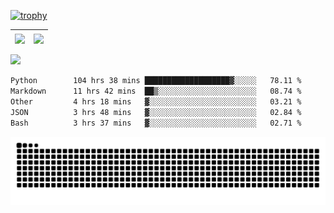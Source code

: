 [![trophy](https://github-profile-trophy.vercel.app/?username=ocss884&column=7)](https://github.com/ocss884)

| <img align="center" src="https://github-readme-stats.vercel.app/api?username=ocss884&show_icons=true&hide_border=true" /> | <img align="center" src="https://github-readme-streak-stats.herokuapp.com?user=ocss884&hide_border=true&date_format=M%20j%5B%2C%20Y%5D&ring=7EDDCF&fire=7EDDCF" /> |
| ------------------------------------------------------------ | ------------------------------------------------------------ |

![](https://komarev.com/ghpvc/?username=ocss884&color=brightgreen)

<!--START_SECTION:waka-->

```txt
Python        104 hrs 38 mins ███████████████████▓░░░░░   78.11 %
Markdown      11 hrs 42 mins  ██▒░░░░░░░░░░░░░░░░░░░░░░   08.74 %
Other         4 hrs 18 mins   ▓░░░░░░░░░░░░░░░░░░░░░░░░   03.21 %
JSON          3 hrs 48 mins   ▓░░░░░░░░░░░░░░░░░░░░░░░░   02.84 %
Bash          3 hrs 37 mins   ▓░░░░░░░░░░░░░░░░░░░░░░░░   02.71 %
```

<!--END_SECTION:waka-->

<p align="center">
   <img src="https://github.com/ocss884/ocss884/blob/output/github-snake.svg" alt="snake">
</p>
